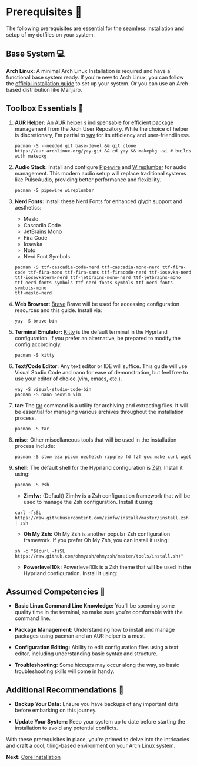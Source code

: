 # Prerequisites 🚀
The following prerequisites are essential for the seamless installation and setup of my dotfiles on your system.

## Base System 💻
**Arch Linux:**  A minimal Arch Linux Installation is required and have a functional base system ready. If you're new to Arch Linux, you can follow the [official installation guide](https://wiki.archlinux.org/title/Installation_guide) to set up your system. Or you can use an Arch-based distribution like Manjaro.

## Toolbox Essentials 🧰
1. **AUR Helper:** An [AUR helper](https://wiki.archlinux.org/title/AUR_helpers) s indispensable for efficient package management from the Arch User Repository. While the choice of helper is discretionary, I'm partial to [yay](https://aur.archlinux.org/packages/yay) for its efficiency and user-friendliness.

    ```
    pacman -S --needed git base-devel && git clone https://aur.archlinux.org/yay.git && cd yay && makepkg -si # builds with makepkg
    ```

2. **Audio Stack:** Install and configure [Pipewire](https://wiki.archlinux.org/title/PipeWire) and [Wireplumber](https://wiki.archlinux.org/title/WirePlumber) for audio management. This modern audio setup will replace traditional systems like PulseAudio, providing better performance and flexibility.

    ```
    pacman -S pipewire wireplumber
    ```

3. **Nerd Fonts:** Install these Nerd Fonts for enhanced glyph support and aesthetics:
    * Meslo
    * Cascadia Code
    * JetBrains Mono
    * Fira Code
    * Iosevka
    * Noto
    * Nerd Font Symbols

    ```
    pacman -S ttf-cascadia-code-nerd ttf-cascadia-mono-nerd ttf-fira-code ttf-fira-mono ttf-fira-sans ttf-firacode-nerd ttf-iosevka-nerd ttf-iosevkaterm-nerd ttf-jetbrains-mono-nerd ttf-jetbrains-mono ttf-nerd-fonts-symbols ttf-nerd-fonts-symbols ttf-nerd-fonts-symbols-mono
    ttf-meslo-nerd
    ```

3. **Web Browser:** [Brave](https://brave.com/en-in/linux/) Brave will be used for accessing configuration resources and this guide. Install via:

    ```
    yay -S brave-bin
    ```

4. **Terminal Emulator:** [Kitty](https://wiki.archlinux.org/title/Kitty) is the default terminal in the Hyprland configuration. If you prefer an alternative, be prepared to modify the config accordingly.

    ```
    pacman -S kitty
    ```

5. **Text/Code Editor:** Any text editor or IDE will suffice. This guide will use Visual Studio Code and nano for ease of demonstration, but feel free to use your editor of choice (vim, emacs, etc.).

    ```
    yay -S visual-studio-code-bin
    pacman -S nano neovim vim
    ```

6. **tar:** The [tar](https://www.baeldung.com/linux/tar-command) command is a utility for archiving and extracting files. It will be essential for managing various archives throughout the installation process.

    ```
    pacman -S tar
    ```

7. **misc:** Other miscellaneous tools that will be used in the installation process include:
    ```
    pacman -S stow eza picom neofetch ripgrep fd fzf gcc make curl wget
    ```

8. **shell:** The default shell for the Hyprland configuration is [Zsh](https://wiki.archlinux.org/title/Zsh). Install it using:

    ```
    pacman -S zsh
    ```

    * **Zimfw:** (Default) Zimfw is a Zsh configuration framework that will be used to manage the Zsh configuration. Install it using:

    ```
    curl -fsSL https://raw.githubusercontent.com/zimfw/install/master/install.zsh | zsh
    ```

    * **Oh My Zsh:** Oh My Zsh is another popular Zsh configuration framework. If you prefer Oh My Zsh, you can install it using:

    ```
    sh -c "$(curl -fsSL https://raw.github.com/ohmyzsh/ohmyzsh/master/tools/install.sh)"
    ```

    * **Powerlevel10k:** Powerlevel10k is a Zsh theme that will be used in the Hyprland configuration. Install it using:

## Assumed Competencies 🧠
*  **Basic Linux Command Line Knowledge:** You'll be spending some quality time in the terminal, so make sure you're comfortable with the command line.

*  **Package Management:** Understanding how to install and manage packages using pacman and an AUR helper is a must.

*  **Configuration Editing:** Ability to edit configuration files using a text editor, including understanding basic syntax and structure.

*  **Troubleshooting:** Some hiccups may occur along the way, so basic troubleshooting skills will come in handy.

## Additional Recommendations 📌
*  **Backup Your Data:** Ensure you have backups of any important data before embarking on this journey.

*  **Update Your System:** Keep your system up to date before starting the installation to avoid any potential conflicts.

With these prerequisites in place, you're primed to delve into the intricacies and craft a cool, tiling-based environment on your Arch Linux system.

**Next:** [Core Installation](installation.md)
